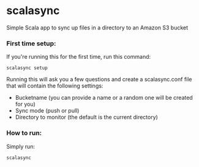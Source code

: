 # scalasync
Simple Scala app to sync up files in a directory to an Amazon S3 bucket

### First time setup:
If you're running this for the first time, run this command:
```
scalasync setup
```
Running this will ask you a few questions and create a scalasync.conf file that will contain the following settings:
- Bucketname (you can provide a name or a random one will be created for you)
- Sync mode (push or pull)
- Directory to monitor (the default is the current directory)

### How to run:
Simply run:
```
scalasync
```

